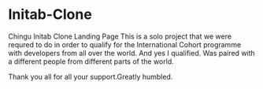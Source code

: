 # Initab-Clone
Chingu Initab Clone Landing Page
This is a solo project that we were requred to do in order to qualify for the International Cohort programme with developers from all over the world.
And yes I qualified. Was paired with a different people from different parts of the world.

Thank you all for all your support.Greatly humbled.
